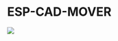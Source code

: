 # ESP-CAD-MOVER
![](https://github.com/Thunderbolt2-o/ESP-CAD-MOVER/blob/main/WhatsApp-Video-2022-05-20-at-3.45.43-PM.gif)
